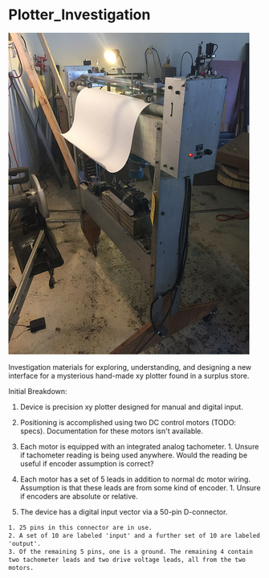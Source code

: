 # Plotter_Investigation
![The thing itself](/images/portrait.jpg?raw=true)

Investigation materials for exploring, understanding, and designing a new interface for a mysterious hand-made xy plotter found in a surplus store.

Initial Breakdown:

  1. Device is precision xy plotter designed for manual and digital input.

  1. Positioning is accomplished using two DC control motors (TODO: specs). Documentation for these motors isn't available.

  2. Each motor is equipped with an integrated analog tachometer.
    1. Unsure if tachometer reading is being used anywhere. Would the reading be useful if encoder assumption is correct?
  
  3. Each motor has a set of 5 leads in addition to normal dc motor wiring. Assumption is that these leads are from some kind of encoder.
    1. Unsure if encoders are absolute or relative.
    
  4. The device has a digital input vector via a 50-pin D-connector.
  
    1. 25 pins in this connector are in use. 
    2. A set of 10 are labeled 'input' and a further set of 10 are labeled 'output'.
    3. Of the remaining 5 pins, one is a ground. The remaining 4 contain two tachometer leads and two drive voltage leads, all from the two motors.
 

    
